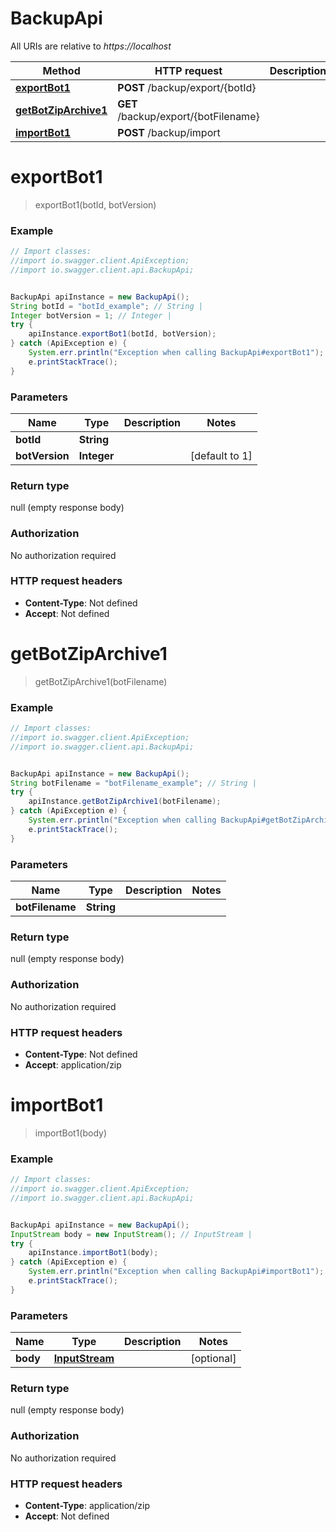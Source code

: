 # BackupApi

All URIs are relative to *https://localhost*

Method | HTTP request | Description
------------- | ------------- | -------------
[**exportBot1**](BackupApi.md#exportBot1) | **POST** /backup/export/{botId} | 
[**getBotZipArchive1**](BackupApi.md#getBotZipArchive1) | **GET** /backup/export/{botFilename} | 
[**importBot1**](BackupApi.md#importBot1) | **POST** /backup/import | 


<a name="exportBot1"></a>
# **exportBot1**
> exportBot1(botId, botVersion)



### Example
```java
// Import classes:
//import io.swagger.client.ApiException;
//import io.swagger.client.api.BackupApi;


BackupApi apiInstance = new BackupApi();
String botId = "botId_example"; // String | 
Integer botVersion = 1; // Integer | 
try {
    apiInstance.exportBot1(botId, botVersion);
} catch (ApiException e) {
    System.err.println("Exception when calling BackupApi#exportBot1");
    e.printStackTrace();
}
```

### Parameters

Name | Type | Description  | Notes
------------- | ------------- | ------------- | -------------
 **botId** | **String**|  |
 **botVersion** | **Integer**|  | [default to 1]

### Return type

null (empty response body)

### Authorization

No authorization required

### HTTP request headers

 - **Content-Type**: Not defined
 - **Accept**: Not defined

<a name="getBotZipArchive1"></a>
# **getBotZipArchive1**
> getBotZipArchive1(botFilename)



### Example
```java
// Import classes:
//import io.swagger.client.ApiException;
//import io.swagger.client.api.BackupApi;


BackupApi apiInstance = new BackupApi();
String botFilename = "botFilename_example"; // String | 
try {
    apiInstance.getBotZipArchive1(botFilename);
} catch (ApiException e) {
    System.err.println("Exception when calling BackupApi#getBotZipArchive1");
    e.printStackTrace();
}
```

### Parameters

Name | Type | Description  | Notes
------------- | ------------- | ------------- | -------------
 **botFilename** | **String**|  |

### Return type

null (empty response body)

### Authorization

No authorization required

### HTTP request headers

 - **Content-Type**: Not defined
 - **Accept**: application/zip

<a name="importBot1"></a>
# **importBot1**
> importBot1(body)



### Example
```java
// Import classes:
//import io.swagger.client.ApiException;
//import io.swagger.client.api.BackupApi;


BackupApi apiInstance = new BackupApi();
InputStream body = new InputStream(); // InputStream | 
try {
    apiInstance.importBot1(body);
} catch (ApiException e) {
    System.err.println("Exception when calling BackupApi#importBot1");
    e.printStackTrace();
}
```

### Parameters

Name | Type | Description  | Notes
------------- | ------------- | ------------- | -------------
 **body** | [**InputStream**](InputStream.md)|  | [optional]

### Return type

null (empty response body)

### Authorization

No authorization required

### HTTP request headers

 - **Content-Type**: application/zip
 - **Accept**: Not defined


